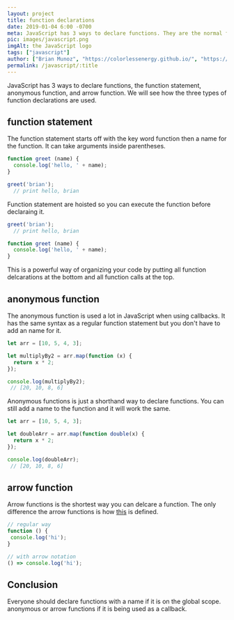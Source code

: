 ```yaml
---
layout: project
title: function declarations
date: 2019-01-04 6:00 -0700
meta: JavaScript has 3 ways to declare functions. They are the normal function declaration, anonymous function, and arrow function.
pic: images/javascript.png
imgAlt: the JavaScript logo
tags: ["javascript"]
author: ["Brian Munoz", "https://colorlessenergy.github.io/", "https://github.com/colorlessenergy"]
permalink: /javascript/:title
---
```



JavaScript has 3 ways to declare functions, the function statement, anonymous function, and arrow function. We will see how the three types of function declarations are used.


## function statement

The function statement starts off with the key word <span class="highlight__code">function</span> then a name for the function. It can take arguments inside parentheses.

```javascript
function greet (name) {
  console.log('hello, ' + name);
}

greet('brian');
  // print hello, brian
```

Function statement are hoisted so you can execute the function before declaraing it.

```javascript
greet('brian');
  // print hello, brian

function greet (name) {
  console.log('hello, ' + name);
}
```

This is a powerful way of organizing your code by putting all function delcarations at the bottom and all function calls at the top.

## anonymous function

The anonymous function is used a lot in JavaScript when using callbacks. It has the same syntax as a regular function statement but you don't have to add an name for it.

```javascript
let arr = [10, 5, 4, 3];

let multiplyBy2 = arr.map(function (x) {
  return x * 2;
});

console.log(multiplyBy2);
 // [20, 10, 8, 6]
```

Anonymous functions is just a shorthand way to declare functions. You can still add a name to the function and it will work the same.

```javascript
let arr = [10, 5, 4, 3];

let doubleArr = arr.map(function double(x) {
  return x * 2;
});

console.log(doubleArr);
 // [20, 10, 8, 6]
```

## arrow function

Arrow functions is the shortest way you can delcare a function. The only difference the arrow functions is how <a href='/javascript/this-in-javascript' class="highlight__code">this</a> is defined.

```javascript
// regular way
function () {
 console.log('hi');
}

// with arrow notation
() => console.log('hi');
```

## Conclusion

Everyone should declare <span class="highlight__code">functions</span> with a name if it is on the global scope. anonymous or arrow functions if it is being used as a callback.